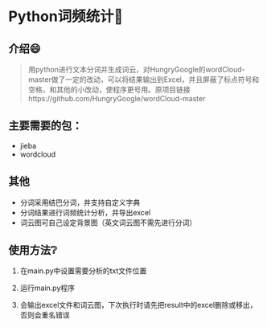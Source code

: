 # Python词频统计:speech_balloon:

## 介绍:smile:

> 用python进行文本分词并生成词云，对HungryGoogle的wordCloud-master做了一定的改动，可以将结果输出到Excel，并且屏蔽了标点符号和空格，和其他的小改动，使程序更号用。原项目链接https://github.com/HungryGoogle/wordCloud-master

## 主要需要的包：

- jieba
- wordcloud

## 其他

* 分词采用结巴分词，并支持自定义字典
* 分词结果进行词频统计分析，并导出excel
* 词云图可自己设定背景图（英文词云图不需先进行分词）

## 使用方法:grey_question:

1. 在main.py中设置需要分析的txt文件位置

2. 运行main.py程序

3. 会输出excel文件和词云图，下次执行时请先把result中的excel删除或移出，否则会重名错误